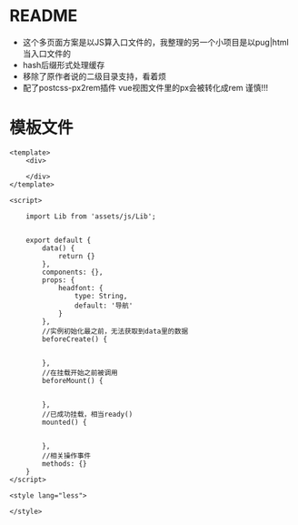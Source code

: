 # README

- 这个多页面方案是以JS算入口文件的，我整理的另一个小项目是以pug|html当入口文件的
- hash后缀形式处理缓存
- 移除了原作者说的二级目录支持，看着烦
- 配了postcss-px2rem插件 vue视图文件里的px会被转化成rem 谨慎!!!

# 模板文件

```vue
<template>
    <div>

    </div>
</template>

<script>

    import Lib from 'assets/js/Lib';


    export default {
        data() {
            return {}
        },
        components: {},
        props: {
            headfont: {
                type: String,
                default: '导航'
            }
        },
        //实例初始化最之前，无法获取到data里的数据
        beforeCreate() {


        },
        //在挂载开始之前被调用
        beforeMount() {


        },
        //已成功挂载，相当ready()
        mounted() {


        },
        //相关操作事件
        methods: {}
    }
</script>

<style lang="less">

</style>
```